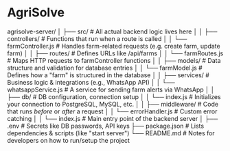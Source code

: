 
# AgriSolve
agrisolve-server/
│
├── src/                    # All actual backend logic lives here
│
│   ├── controllers/        # Functions that run when a route is called
│   │   └── farmController.js  # Handles farm-related requests (e.g. create farm, update farm)
│
│   ├── routes/             # Defines URLs like /api/farms
│   │   └── farmRoutes.js     # Maps HTTP requests to farmController functions
│
│   ├── models/             # Data structure and validation for database entries
│   │   └── farmModel.js      # Defines how a "farm" is structured in the database
│
│   ├── services/           # Business logic & integrations (e.g., WhatsApp API)
│   │   └── whatsappService.js # A service for sending farm alerts via WhatsApp
│
│   ├── db/                 # DB configuration, connection setup
│   │   └── index.js          # Initializes your connection to PostgreSQL, MySQL, etc.
│
│   ├── middleware/         # Code that runs *before* or *after* a request
│   │   └── errorHandler.js   # Custom error catching
│
│   └── index.js            # Main entry point of the backend server
│
├── .env                    # Secrets like DB passwords, API keys
├── package.json            # Lists dependencies & scripts (like "start server")
└── README.md               # Notes for developers on how to run/setup the project
